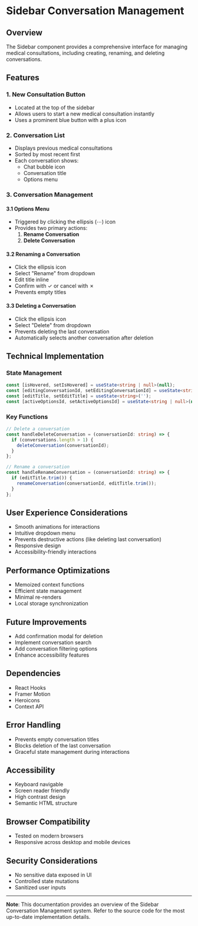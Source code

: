 # Sidebar Conversation Management

## Overview
The Sidebar component provides a comprehensive interface for managing medical consultations, including creating, renaming, and deleting conversations.

## Features

### 1. New Consultation Button
- Located at the top of the sidebar
- Allows users to start a new medical consultation instantly
- Uses a prominent blue button with a plus icon

### 2. Conversation List
- Displays previous medical consultations
- Sorted by most recent first
- Each conversation shows:
  - Chat bubble icon
  - Conversation title
  - Options menu

### 3. Conversation Management

#### 3.1 Options Menu
- Triggered by clicking the ellipsis (⋯) icon
- Provides two primary actions:
  1. **Rename Conversation**
  2. **Delete Conversation**

#### 3.2 Renaming a Conversation
- Click the ellipsis icon
- Select "Rename" from dropdown
- Edit title inline
- Confirm with ✓ or cancel with ✗
- Prevents empty titles

#### 3.3 Deleting a Conversation
- Click the ellipsis icon
- Select "Delete" from dropdown
- Prevents deleting the last conversation
- Automatically selects another conversation after deletion

## Technical Implementation

### State Management
```typescript
const [isHovered, setIsHovered] = useState<string | null>(null);
const [editingConversationId, setEditingConversationId] = useState<string | null>(null);
const [editTitle, setEditTitle] = useState<string>('');
const [activeOptionsId, setActiveOptionsId] = useState<string | null>(null);
```

### Key Functions
```typescript
// Delete a conversation
const handleDeleteConversation = (conversationId: string) => {
  if (conversations.length > 1) {
    deleteConversation(conversationId);
  }
};

// Rename a conversation
const handleRenameConversation = (conversationId: string) => {
  if (editTitle.trim()) {
    renameConversation(conversationId, editTitle.trim());
  }
};
```

## User Experience Considerations
- Smooth animations for interactions
- Intuitive dropdown menu
- Prevents destructive actions (like deleting last conversation)
- Responsive design
- Accessibility-friendly interactions

## Performance Optimizations
- Memoized context functions
- Efficient state management
- Minimal re-renders
- Local storage synchronization

## Future Improvements
- Add confirmation modal for deletion
- Implement conversation search
- Add conversation filtering options
- Enhance accessibility features

## Dependencies
- React Hooks
- Framer Motion
- Heroicons
- Context API

## Error Handling
- Prevents empty conversation titles
- Blocks deletion of the last conversation
- Graceful state management during interactions

## Accessibility
- Keyboard navigable
- Screen reader friendly
- High contrast design
- Semantic HTML structure

## Browser Compatibility
- Tested on modern browsers
- Responsive across desktop and mobile devices

## Security Considerations
- No sensitive data exposed in UI
- Controlled state mutations
- Sanitized user inputs

---

**Note**: This documentation provides an overview of the Sidebar Conversation Management system. Refer to the source code for the most up-to-date implementation details.

